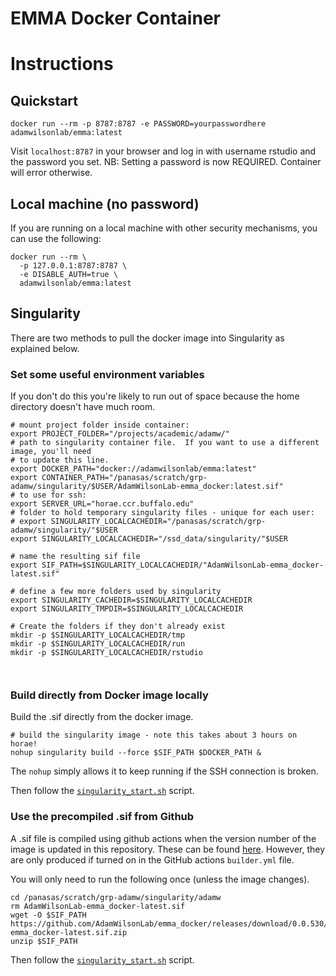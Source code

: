 # EMMA Docker Container



# Instructions


## Quickstart
```
docker run --rm -p 8787:8787 -e PASSWORD=yourpasswordhere adamwilsonlab/emma:latest
```

Visit `localhost:8787` in your browser and log in with username rstudio and the password you set. NB: Setting a password is now REQUIRED. Container will error otherwise.


## Local machine (no password)

If you are running on a local machine with other security mechanisms, you can use the following:

```
docker run --rm \
  -p 127.0.0.1:8787:8787 \
  -e DISABLE_AUTH=true \
  adamwilsonlab/emma:latest
```

## Singularity

There are two methods to pull the docker image into Singularity as explained below.  

### Set some useful environment variables

If you don't do this you're likely to run out of space because the home directory doesn't have much room.

```
# mount project folder inside container:
export PROJECT_FOLDER="/projects/academic/adamw/"
# path to singularity container file.  If you want to use a different image, you'll need
# to update this line.
export DOCKER_PATH="docker://adamwilsonlab/emma:latest"
export CONTAINER_PATH="/panasas/scratch/grp-adamw/singularity/$USER/AdamWilsonLab-emma_docker:latest.sif"
# to use for ssh:
export SERVER_URL="horae.ccr.buffalo.edu"
# folder to hold temporary singularity files - unique for each user:
# export SINGULARITY_LOCALCACHEDIR="/panasas/scratch/grp-adamw/singularity/"$USER
export SINGULARITY_LOCALCACHEDIR="/ssd_data/singularity/"$USER

# name the resulting sif file
export SIF_PATH=$SINGULARITY_LOCALCACHEDIR/"AdamWilsonLab-emma_docker-latest.sif"

# define a few more folders used by singularity
export SINGULARITY_CACHEDIR=$SINGULARITY_LOCALCACHEDIR
export SINGULARITY_TMPDIR=$SINGULARITY_LOCALCACHEDIR

# Create the folders if they don't already exist
mkdir -p $SINGULARITY_LOCALCACHEDIR/tmp
mkdir -p $SINGULARITY_LOCALCACHEDIR/run
mkdir -p $SINGULARITY_LOCALCACHEDIR/rstudio



```

### Build directly from Docker image locally

Build the .sif directly from the docker image.

```
# build the singularity image - note this takes about 3 hours on horae!
nohup singularity build --force $SIF_PATH $DOCKER_PATH &
```

The `nohup` simply allows it to keep running if the SSH connection is broken.

Then follow the [`singularity_start.sh`](singularity_start.sh) script.


### Use the precompiled .sif from Github

A .sif file is compiled using github actions when the version number of the image is updated in this repository.  These can be found [here](https://github.com/AdamWilsonLab/emma_docker/releases).  However, they are only produced if turned on in the GitHub actions `builder.yml` file.

You will only need to run the following once (unless the image changes). 

```
cd /panasas/scratch/grp-adamw/singularity/adamw
rm AdamWilsonLab-emma_docker-latest.sif
wget -O $SIF_PATH https://github.com/AdamWilsonLab/emma_docker/releases/download/0.0.530/AdamWilsonLab-emma_docker-latest.sif.zip
unzip $SIF_PATH
```

Then follow the [`singularity_start.sh`](singularity_start.sh) script.
